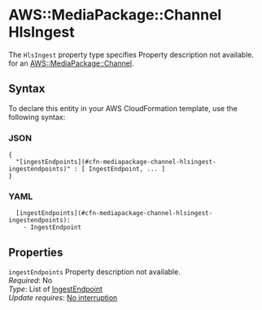 # AWS::MediaPackage::Channel HlsIngest<a name="aws-properties-mediapackage-channel-hlsingest"></a>

<a name="aws-properties-mediapackage-channel-hlsingest-description"></a>The `HlsIngest` property type specifies Property description not available\. for an [AWS::MediaPackage::Channel](aws-resource-mediapackage-channel.md)\.

## Syntax<a name="aws-properties-mediapackage-channel-hlsingest-syntax"></a>

To declare this entity in your AWS CloudFormation template, use the following syntax:

### JSON<a name="aws-properties-mediapackage-channel-hlsingest-syntax.json"></a>

```
{
  "[ingestEndpoints](#cfn-mediapackage-channel-hlsingest-ingestendpoints)" : [ IngestEndpoint, ... ]
}
```

### YAML<a name="aws-properties-mediapackage-channel-hlsingest-syntax.yaml"></a>

```
  [ingestEndpoints](#cfn-mediapackage-channel-hlsingest-ingestendpoints):
    - IngestEndpoint
```

## Properties<a name="aws-properties-mediapackage-channel-hlsingest-properties"></a>

`ingestEndpoints` <a name="cfn-mediapackage-channel-hlsingest-ingestendpoints"></a>
Property description not available\.  
_Required_: No  
_Type_: List of [IngestEndpoint](aws-properties-mediapackage-channel-ingestendpoint.md)  
_Update requires_: [No interruption](https://docs.aws.amazon.com/AWSCloudFormation/latest/UserGuide/using-cfn-updating-stacks-update-behaviors.html#update-no-interrupt)
